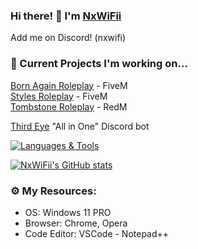 ### Hi there! 👋 I'm [NxWiFii](https://github.com/NxWiFii)
Add me on Discord! (nxwifi)

### 🚧 Current Projects I'm working on... 
[Born Again Roleplay](https://discord.gg/3KAPXyUxWJ) - FiveM <br>
[Styles Roleplay](https://discord.gg/SASS2K22mz) - FiveM <br>
[Tombstone Roleplay](https://discord.gg/KD9fcZNK4G) - RedM <br>

[Third Eye](https://github.com/NxWiFii/ThirdEye) "All in One" Discord bot

[![Languages & Tools](https://github-readme-stats.vercel.app/api/top-langs/?username=anuraghazra)](https://github.com/anuraghazra/github-readme-stats)

[![NxWiFii's GitHub stats](https://github-readme-stats.vercel.app/api?username=nxwifii&show_icons=true&theme=merko)](https://github.com/nxwifii/github-readme-stats)



### ⚙️ My Resources: 
- OS: Windows 11 PRO
- Browser: Chrome, Opera
- Code Editor: VSCode - Notepad++
